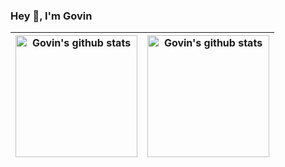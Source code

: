 ### Hey 👋, I'm Govin

|<a href="https://github.com/Guovin"><img height="195" src="https://github-readme-stats-govin.vercel.app/api?username=guovin&show_icons=true&include_all_commits=true&count_private=true&hide_border=true&show=prs_merged_percentage" alt="Govin's github stats" /></a>|<a href="https://github.com/Guovin?tab=repositories"><img height="195" src="https://github-readme-stats-govin.vercel.app/api/top-langs/?username=guovin&layout=compact&count_private=true&hide_border=true&exclude_repo=github-readme-stats,jindouyunERP,Guovin.github.io,hexo-blog-7.0" alt="Govin's github stats" /></a>|
| ------------- | ------------- |
